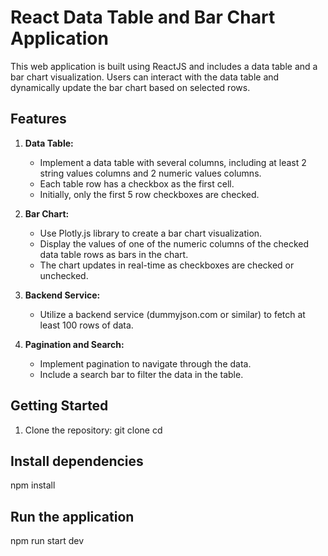 # React Data Table and Bar Chart Application

This web application is built using ReactJS and includes a data table and a bar chart visualization. Users can interact with the data table and dynamically update the bar chart based on selected rows.

## Features

1. **Data Table:**
   - Implement a data table with several columns, including at least 2 string values columns and 2 numeric values columns.
   - Each table row has a checkbox as the first cell.
   - Initially, only the first 5 row checkboxes are checked.

2. **Bar Chart:**
   - Use Plotly.js library to create a bar chart visualization.
   - Display the values of one of the numeric columns of the checked data table rows as bars in the chart.
   - The chart updates in real-time as checkboxes are checked or unchecked.

3. **Backend Service:**
   - Utilize a backend service (dummyjson.com or similar) to fetch at least 100 rows of data.

4. **Pagination and Search:**
   - Implement pagination to navigate through the data.
   - Include a search bar to filter the data in the table.

## Getting Started

1. Clone the repository:
   git clone <repository-url>
   cd <project-folder>

## Install dependencies

npm install

## Run the application 
npm run start dev